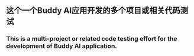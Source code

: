 ## 这个一个Buddy AI应用开发的多个项目或相关代码测试

### This is a multi-project or related code testing effort for the development of Buddy AI application.
